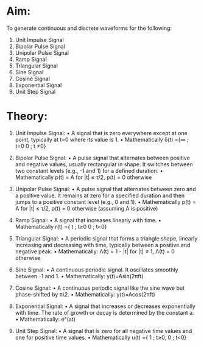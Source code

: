 # Aim:
To generate continuous and discrete waveforms for the following: 
1. Unit Impulse Signal 
2. Bipolar Pulse Signal 
3. Unipolar Pulse Signal 
4. Ramp Signal 
5. Triangular Signal 
6. Sine Signal 
7. Cosine Signal 
8. Exponential Signal 
9. Unit Step Signal
# Theory:
1. Unit Impulse Signal: 
• A signal that is zero everywhere except at one point, typically at t=0 where its value
 is 1. 
• Mathematically δ(t) ={∞ ; t=0
 0 ; t ≠0} 
2. Bipolar Pulse Signal: 
• A pulse signal that alternates between positive and negative values, usually 
rectangular in shape. It switches between two constant levels (e.g., -1 and 1) for a 
defined duration. 
• Mathematically p(t) = A for |t| ≤ τ/2, p(t) = 0 otherwise 

3. Unipolar Pulse Signal: 
• A pulse signal that alternates between zero and a positive value. It remains at zero 
for a specified duration and then jumps to a positive constant level (e.g., 0 and 1). 
• Mathematically p(t) = A for |t| ≤ τ/2, p(t) = 0 otherwise (assuming A is positive)
4. Ramp Signal: 
• A signal that increases linearly with time. 
• Mathematically r(t) ={ t ; t≥0
0 ; t<0} 
5. Triangular Signal: 
• A periodic signal that forms a triangle shape, linearly increasing and decreasing with 
time, typically between a positive and negative peak. 
• Mathematically: Λ(t) = 1 - |t| for |t| ≤ 1, Λ(t) = 0 otherwise 
6. Sine Signal: 
• A continuous periodic signal. It oscillates smoothly between -1 and 1. 
• Mathematically: y(t)=Asin(2πft) 
 
7. Cosine Signal: 
• A continuous periodic signal like the sine wave but phase-shifted by π\2. 
• Mathematically: y(t)=Acos(2πft) 
8. Exponential Signal: 
• A signal that increases or decreases exponentially with time. The rate of growth or 
decay is determined by the constant a. 
• Mathematically: e^(at) 
9. Unit Step Signal: 
• A signal that is zero for all negative time values and one for positive time values. 
• Mathematically u(t) ={ 1 ; t≥0,
 0 ; t<0}

